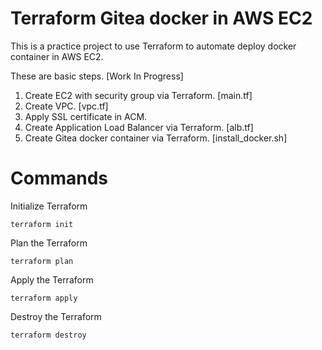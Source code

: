 # Terraform Gitea docker in AWS EC2

This is a practice project to use Terraform to automate deploy docker container in AWS EC2.

These are basic steps. [Work In Progress]

1. Create EC2 with security group via Terraform. [main.tf]
2. Create VPC. [vpc.tf]
3. Apply SSL certificate in ACM.
4. Create Application Load Balancer via Terraform. [alb.tf]
5. Create Gitea docker container via Terraform. [install_docker.sh]

# Commands

Initialize Terraform
```
terraform init
```

Plan the Terraform
```
terraform plan
```

Apply the Terraform
```
terraform apply
```

Destroy the Terraform
```
terraform destroy
```